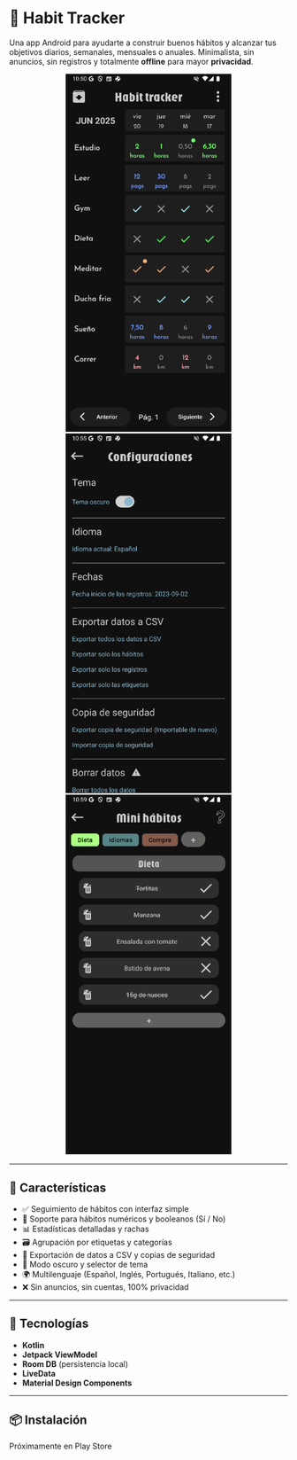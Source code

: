 # 📱 Habit Tracker

Una app Android para ayudarte a construir buenos hábitos y alcanzar tus objetivos diarios, semanales, mensuales o anuales. Minimalista, sin anuncios, sin registros y totalmente **offline** para mayor **privacidad**.

<div align="center">
  <img src="app/src/main/res/assets/ejemplo_app.png" width="300" />
  <img src="app/src/main/res/assets/ejemplo_app_2.png" width="300" />
  <img src="app/src/main/res/assets/ejemplo_app_3.png" width="300" />
</div>

---

## 🚀 Características

- ✅ Seguimiento de hábitos con interfaz simple
- 🔢 Soporte para hábitos numéricos y booleanos (Sí / No)
- 📊 Estadísticas detalladas y rachas
- 🗃️ Agrupación por etiquetas y categorías
- 📂 Exportación de datos a CSV y copias de seguridad
- 🌙 Modo oscuro y selector de tema
- 🌍 Multilenguaje (Español, Inglés, Portugués, Italiano, etc.)
- ❌ Sin anuncios, sin cuentas, 100% privacidad

---

## 🧪 Tecnologías

- **Kotlin**
- **Jetpack ViewModel**
- **Room DB** (persistencia local)
- **LiveData**
- **Material Design Components**

---

## 📦 Instalación

Próximamente en Play Store